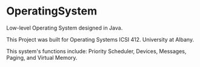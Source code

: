 # OperatingSystem
Low-level Operating System designed in Java.

This Project was built for Operating Systems ICSI 412. University at Albany.

This system's functions include: Priority Scheduler, Devices, Messages, Paging, and Virtual Memory.

